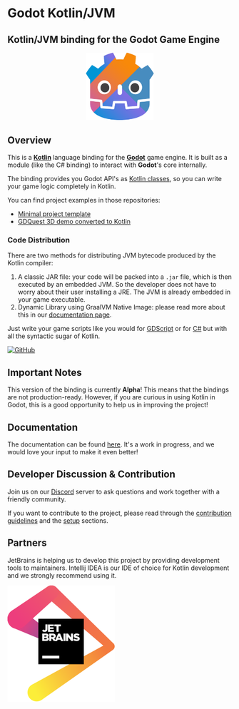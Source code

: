 # Godot Kotlin/JVM
## Kotlin/JVM binding for the Godot Game Engine

<p align="center">
<img src=".README/logo.png" width="30%" height="30%">
</p>

## Overview

This is a [**Kotlin**](https://kotlinlang.org) language binding for the [**Godot**](https://godotengine.org/) game engine.
It is built as a module (like the C# binding) to interact with **Godot**'s core internally.

The binding provides you Godot API's as [Kotlin classes](https://godot-kotl.in/en/stable/getting-started/your-first-class/),
so you can write your game logic completely in Kotlin.

You can find project examples in those repositories:

- [Minimal project template](https://github.com/utopia-rise/godot-kotlin-project-template)
- [GDQuest 3D demo converted to Kotlin](https://github.com/utopia-rise/godot-kotlin-3d-demo)


### Code Distribution

There are two methods for distributing JVM bytecode produced by the Kotlin compiler:

1.  A classic JAR file: your code will be packed into a `.jar` file, which is then executed by an embedded JVM.
    So the developer does not have to worry about their user installing a JRE. The JVM is already embedded in your game executable.
2.  Dynamic Library using GraalVM Native Image: please read more about this in our [documentation page](https://godot-kotl.in/en/stable/user-guide/advanced/graal-vm-native-image/).

Just write your game scripts like you would for [GDScript](https://docs.godotengine.org/en/4.2/getting_started/scripting/gdscript/gdscript_basics.html)
or for [C#](https://docs.godotengine.org/en/3.1/getting_started/scripting/c_sharp/) but with all the syntactic sugar of Kotlin.

[![GitHub](https://img.shields.io/github/license/utopia-rise/godot-kotlin-jvm?style=flat-square)](LICENSE)

## Important Notes

This version of the binding is currently **Alpha**! This means that the bindings are not
production-ready. However, if you are curious in using Kotlin in Godot, this is a good opportunity
to help us in improving the project!

## Documentation

The documentation can be found [here](https://godot-kotl.in). It's a work in progress, and we would love your input to
make it even better!

## Developer Discussion & Contribution

Join us on our [Discord](https://discord.gg/zpb5Ru7v9x) server to ask questions and work together
with a friendly community.

If you want to contribute to the project, please read through the [contribution guidelines](https://godot-kotl.in/en/stable/contribution/guidelines/)
and the [setup](https://godot-kotl.in/en/stable/contribution/setup/) sections.

## Partners

JetBrains is helping us to develop this project by providing development tools to maintainers.
Intellij IDEA is our IDE of choice for Kotlin development and we strongly recommend using it.

[![jblogo](.README/jetbrains.svg)](https://www.jetbrains.com/)
